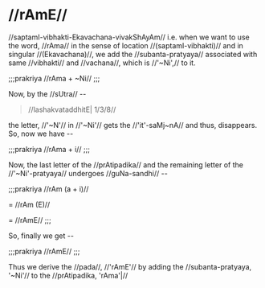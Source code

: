 # //rAmE//

//saptamI-vibhakti-Ekavachana-vivakShAyAm// i.e. when we want to use the
word, //rAma// in the sense of location //(saptamI-vibhakti)// and in
singular //(Ekavachana)//, we add the //subanta-pratyaya// associated
with same //vibhakti// and //vachana//, which is //'~Ni',// to it.

;;;prakriya
//rAma + ~Ni//
;;;

Now, by the //sUtra// --

> //lashakvataddhitE| 1/3/8//

the letter, //'~N'// in //'~Ni'// gets the //'it'-saMj~nA// and thus,
disappears. So, now we have --

;;;prakriya
//rAma + i//
;;;

Now, the last letter of the //prAtipadika// and the remaining letter of
the //'~Ni'-pratyaya// undergoes //guNa-sandhi// --

;;;prakriya
//rAm (a + i)//

= //rAm (E)//

= //rAmE//
;;;

So, finally we get --

;;;prakriya
//rAmE//
;;;

Thus we derive the //pada//, //'rAmE'// by adding the
//subanta-pratyaya, '~Ni'// to the //prAtipadika, 'rAma'|//
<!--stackedit_data:
eyJoaXN0b3J5IjpbMTA0Mjc1MTU4MV19
-->